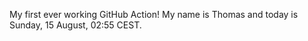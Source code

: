 My first ever working GitHub Action!
My name is Thomas and today is Sunday, 15 August, 02:55 CEST. 
